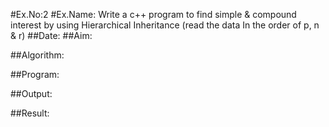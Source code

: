 #Ex.No:2
#Ex.Name: Write a c++ program to find simple & compound interest by using Hierarchical Inheritance (read the data In the order of p, n & r)
##Date:
##Aim:


##Algorithm:





##Program:



##Output:



##Result:

